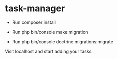 # task-manager

- Run composer install

- Run php bin/console make:migration
- Run php bin/console doctrine:migrations:migrate

Visit localhost and start adding your tasks.
